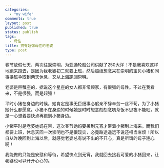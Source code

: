 ```yaml
--- 
categories: 
  - "my wife"
comments: true
layout: post
published: true
status: publish
tags: 
  - 母性
title: 拥有超强母性的老婆
type: post
---
```

春节放假七天，两次往返崇明，为亚通轮船公司供献了250大洋！不是我喜欢这样地跑来跑去，是因为我老婆初二就要上班，然后超级想念呆在崇明的宝贝小猪和同事换班争取到两天休息，又从上海跑回崇明。

老婆是巨蟹座的，据说这个星座的女人都非常顾家，有很强的母性。不过在我看来，不是很强，而是超强！

平时小猪在身边的时候，她肯定是事无巨细事必躬亲不辞辛劳一丝不苟，为了小猪她什么都愿意。小猪不在身边的时候她是时时想念刻刻念叨茶饭不思夜不能眠，就是一心想着要快点再跑到小猪身边。

小猪平时是老婆她妈在带，这次春节她妈要呆到元宵才带着小猪到上海来。而我们都要上班，休息天回一次崇明也不是很现实，必竟路途遥远不说还相当麻烦！所以自从昨晚回到上海以后，就感觉老婆总有说不出的不开心，真是所谓的母子连心啊！

我能做的只能是安慰和等待，希望快点到元宵，我就回去接我可爱的小猪回来，让老婆也可以开开心心的。
